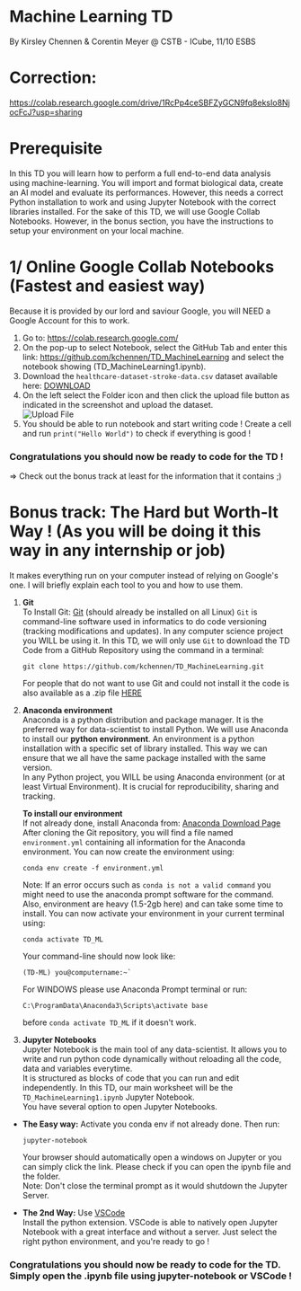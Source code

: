 # Machine Learning TD
By Kirsley Chennen & Corentin Meyer @ CSTB - ICube, 11/10 ESBS

# Correction:
https://colab.research.google.com/drive/1RcPp4ceSBFZyGCN9fq8eksIo8NjocFcJ?usp=sharing



# Prerequisite  
In this TD you will learn how to perform a full end-to-end data analysis using machine-learning. You will import and 
format biological data, create an AI model and evaluate its performances. However, this needs a correct Python 
installation to work and using Jupyter Notebook with the correct libraries installed. For the sake of this TD, 
we will use Google Collab Notebooks. However, in the bonus section, you have the instructions to setup your environment
on your local machine.

# 1/ Online Google Collab Notebooks (Fastest and easiest way)
Because it is provided by our lord and saviour Google, you will NEED a Google Account for this to work.  
1. Go to: https://colab.research.google.com/
2. On the pop-up to select Notebook, select the GitHub Tab and enter this link: 
   https://github.com/kchennen/TD_MachineLearning and select the notebook showing (TD_MachineLearning1.ipynb).
3. Download the `healthcare-dataset-stroke-data.csv` dataset available here: 
   [DOWNLOAD](https://www.lbgi.fr/~kchennen/TD_MachineLearning/healthcare-dataset-stroke-data.csv)
4. On the left select the Folder icon and then click the upload file button as indicated in the screenshot and upload 
   the dataset.   
![Upload File](https://i.imgur.com/2WlyUku.png) 
5. You should be able to run notebook and start writing code ! Create a cell and run `print("Hello World")` 
   to check if everything is good !

### **Congratulations** you should now be ready to code for the TD ! 

=> Check out the bonus track at least for the information that it contains ;)  

# Bonus track: The Hard but Worth-It Way ! (As you will be doing it this way in any internship or job)  
It makes everything run on your computer instead of relying on Google's one. 
I will briefly explain each tool to you and how to use them.

1. **Git**  
To Install Git: [Git](https://git-scm.com/downloads) (should already be installed on all Linux)
`Git` is command-line software used in informatics to do code versioning (tracking modifications and updates). 
In any computer science project you WILL be using it. In this TD, we will only use `Git` to download the TD Code from a 
GitHub Repository using the command in a terminal:   
   ```shell
   git clone https://github.com/kchennen/TD_MachineLearning.git
   ```   
   For people that do not want to use Git and could not install it the code is also available as a .zip file 
   [HERE](https://github.com/kchennen/TD_MachineLearning/archive/refs/heads/master.zip)  


2. **Anaconda environment**  
Anaconda is a python distribution and package manager. It is the preferred way for data-scientist to install Python. 
We will use Anaconda to install our **python environment**. An environment is a python installation with a specific set 
of library installed. This way we can ensure that we all have the same package installed with the same version.  
In any Python project, you WILL be using Anaconda environment (or at least Virtual Environment). It is crucial for 
reproducibility, sharing and tracking.  

   **To install our environment**  
   If not already done, install Anaconda from: [Anaconda Download Page](https://www.anaconda.com/products/individual#Downloads)  
   After cloning the Git repository, you will find a file named `environment.yml` containing all information for the 
   Anaconda environment. You can now create the environment using:  
      ```shell
      conda env create -f environment.yml  
      ```
      
   Note: If an error occurs such as `conda is not a valid command` you might need to use the anaconda prompt software 
   for the command. Also, environment are heavy (1.5-2gb here) and can take some time to install.
   You can now activate your environment in your current terminal using:  
   ```shell
   conda activate TD_ML
   ```
   Your command-line should now look like:
   ```shell
   (TD-ML) you@computername:~`
   ```  
   
   For WINDOWS please use Anaconda Prompt terminal or run:
   ```shell
   C:\ProgramData\Anaconda3\Scripts\activate base
   ``` 
   before `conda activate TD_ML` if it doesn't work.


3. **Jupyter Notebooks**  
Jupyter Notebook is the main tool of any data-scientist. It allows you to write and run python code dynamically without 
reloading all the code, data and variables everytime.   
It is structured as blocks of code that you can run and edit independently. In this TD, our main worksheet will be the 
`TD_MachineLearning1.ipynb` Jupyter Notebook.  
You have several option to open Jupyter Notebooks.  
* **The Easy way:** Activate you conda env if not already done. Then run:   
   ```shell
   jupyter-notebook
   ```
  
   Your browser should automatically open a windows on Jupyter or you can simply click the link. Please check if you can 
   open the ipynb file and the folder.  
Note: Don't close the terminal prompt as it would shutdown the Jupyter Server.  
* **The 2nd Way:** Use [VSCode](https://code.visualstudio.com/)  
Install the python extension. VSCode is able to natively open Jupyter Notebook with a great interface and without a 
server. Just select the right python environment, and you're ready to go !  
### **Congratulations** you should now be ready to code for the TD. Simply open the .ipynb file using jupyter-notebook or VSCode !

